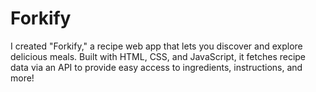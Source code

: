 # Forkify
I created "Forkify," a recipe web app that lets you discover and explore delicious meals. Built with HTML, CSS, and JavaScript, it fetches recipe data via an API to provide easy access to ingredients, instructions, and more!
